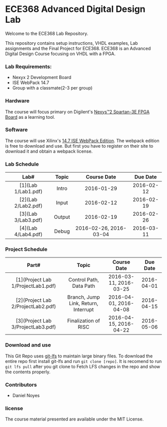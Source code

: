ECE368 Advanced Digital Design Lab
================
Welcome to the ECE368 Lab Repository.

This repository contains setup instructions, VHDL examples, Lab assignments and the Final Project for ECE368. ECE368 is an Advanced Digital Design Course focusing on VHDL with a FPGA.

### Lab Requirements:
* Nexyx 2 Development Board
* ISE WebPack 14.7
* Group with a classmate(2-3 per group)

### Hardware

The course will focus primary on Digilent's [Nexys™2 Spartan-3E FPGA Board](http://www.digilentinc.com/Products/Detail.cfm?Prod=NEXYS2) as a learning tool.

### Software

The course will use Xilinx's [14.7 ISE WebPack Edition](http://www.xilinx.com/support/download/index.html/content/xilinx/en/downloadNav/design-tools.html). The webpack edition is free to download and use. But first you have to register on their site to download it and obtain a webpack license.

### Lab Schedule
| Lab# | Topic | Course Date | Due Date |
|:----:|:-----:|:-----------:|:--------:|
|[1](Lab 1/Lab1.pdf) | Intro  | 2016-01-29 | 2016-02-12 |
|[2](Lab 2/Lab2.pdf) | Input  | 2016-02-12 | 2016-02-19 |
|[3](Lab 3/Lab3.pdf) | Output | 2016-02-19 | 2016-02-26 |
|[4](Lab 4/Lab4.pdf) | Debug  | 2016-02-26, 2016-03-04 | 2016-03-11 |

### Project Schedule
| Part# | Topic | Course Date | Due Date |
|:----:|:-----:|:-----------:|:--------:|
|[1](Project Lab 1/ProjectLab1.pdf) | Control Path, Data Path  | 2016-03-11, 2016-03-25 | 2016-04-01 |
|[2](Project Lab 2/ProjectLab2.pdf) | Branch, Jump Link, Return, Interrupt  | 2016-04-01, 2016-04-08 | 2016-04-15 |
|[3](Project Lab 3/ProjectLab3.pdf) | Finalization of RISC | 2016-04-15, 2016-04-22 | 2016-05-06 |

### Download and use

This Git Repo uses [git-lfs](https://git-lfs.github.com/) to maintain large binary files. To download the entire repo first install git-lfs and run `git clone [repo]`. It is recomend to run `git lfs pull` after you git clone to Fetch LFS changes in the repo and show the contents properly.

### Contributors
 * Daniel Noyes

### license

The course material presented are available under the MIT License.
